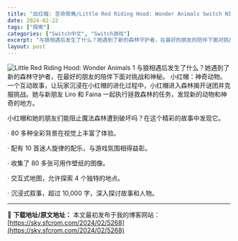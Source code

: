 ```yaml
---
title: "血红帽: 苦命鸳鸯/Little Red Riding Hood: Wonder Animals Switch NSP原版免费分享"
date: 2024-02-22
tags: ["探索"]
categories: ["Switch中文", "Switch游戏"]
excerpt: "与狼相遇后发生了什么？她遇到了新的森林守护者，在最好的朋友的陪伴下面对挑战和神秘。 小红帽：神奇动物。一个互动故事，让玩家沉浸在小红帽的进化过程中，小红帽进入森林揭开谜团并克服挑战。她与新朋友 Liro 和 Faina 一起执行拯救森林的任务，发现新的动物和神奇的地方。 小红帽和她的朋友们能阻止魔法&hellip;"
layout: post
---
```


<img class="aligncenter" src="https://assets.nintendo.com/image/upload/ar_16:9,c_lpad,w_1240/b_white/f_auto/q_auto/ncom/software/switch/70010000078392/eb7a54daab676e6d0b5f7627d340d6e1f8febff982f77118d37b69eb87944b57" alt="Little Red Riding Hood: Wonder Animals 1" />
与狼相遇后发生了什么？她遇到了新的森林守护者，在最好的朋友的陪伴下面对挑战和神秘。
小红帽：神奇动物。一个互动故事，让玩家沉浸在小红帽的进化过程中，小红帽进入森林揭开谜团并克服挑战。她与新朋友 Liro 和 Faina 一起执行拯救森林的任务，发现新的动物和神奇的地方。

小红帽和她的朋友们能阻止魔法森林遭到破坏吗？在这个精彩的故事中发现它。

· 80 多种全彩背景在视觉上丰富了体验。

· 配有 10 首迷人旋律的配乐，与游戏氛围相得益彰。

· 收集了 80 多张可用作壁纸的图像。

· 交互式地图，允许探索 4 个独特的地点。

· 沉浸式叙事，超过 10,000 字，深入探讨故事和人物。

---
📖 **下载地址/原文地址：** 本文最初发布于我的博客网站：[https://sky.sfcrom.com/2024/02/5268](https://sky.sfcrom.com/2024/02/5268)
